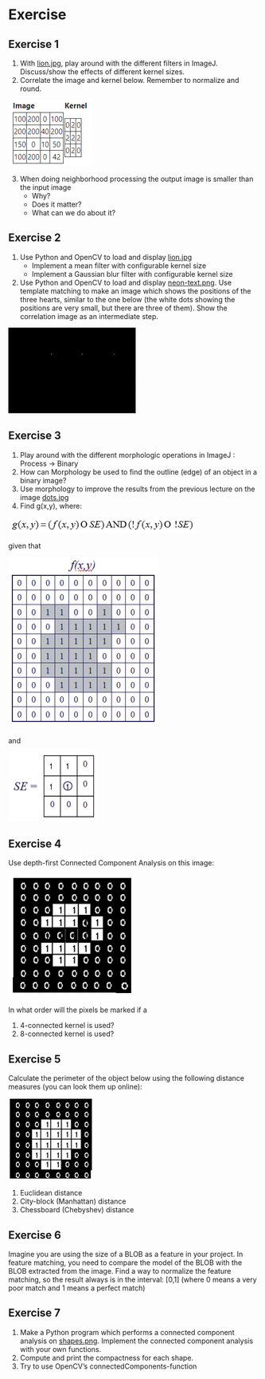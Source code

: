# Exercise

## Exercise 1

1. With [lion.jpg](exercise_materials\lion.jpg), play around with the different filters in ImageJ. Discuss/show the effects of different kernel sizes.
2. Correlate the image and kernel below. Remember to normalize and round.

![image and kernel](extra\image.png)
 
3. When doing neighborhood processing the output image is smaller than the input image​
    * Why?​
    * Does it matter?​
    * What can we do about it?

## Exercise 2

1. Use Python and OpenCV to load and display [lion.jpg​](exercise_materials\lion.jpg)
    * Implement a mean filter with configurable kernel size​
    * Implement a Gaussian blur filter with configurable kernel size​
2. Use Python and OpenCV to load and display [neon-text.png](exercise_materials\neon-text.png)​. Use template matching to make an image which shows the positions of the three hearts, similar to the one below (the white dots showing the positions are very small, but there are three of them). Show the correlation image as an intermediate step.

![white dots image](extra\white-dots.png)

## Exercise 3

1. Play around with the different morphologic operations in ImageJ : Process -> Binary
2. How can Morphology be used to find the outline (edge) of an object in a binary image? 
3. Use morphology to improve the results from the previous lecture on the image [dots.jpg](..\L01%20-%20The%20Basics%20-%20Pixels\exercise_materials\dots.jpg)
4. Find g(x,y), where:

![equation](extra\equation.png)

given that

![f(x)](extra\f(x).png)

and 

![SE](extra\SE.png)

## Exercise 4
Use depth-first Connected Component Analysis on this image:

![example image](extra\example1.png)

In what order will the pixels be marked if a ​

1. 4-connected kernel is used?​
2. 8-connected kernel is used?​

## Exercise 5
Calculate the perimeter of the object below using the following distance measures (you can look them up online):

![example image](extra\example2.png)

1. Euclidean distance
2. City-block (Manhattan) distance
3. Chessboard (Chebyshev) distance​

## Exercise 6

Imagine you are using the size of a BLOB as a feature in your project. In feature matching, you need to compare the model of the BLOB with the BLOB extracted from the image​.
Find a way to normalize the feature matching, so the result always is in the interval: [0,1] (where 0 means a very poor match and 1 means a perfect match)​

## Exercise 7

1. Make a Python program which performs a connected component analysis on  [shapes.png](exercise_materials\shapes.png).​ Implement the connected component analysis with your own functions.
2. Compute and print the compactness for each shape.
3. Try to use OpenCV’s connectedComponents-function​